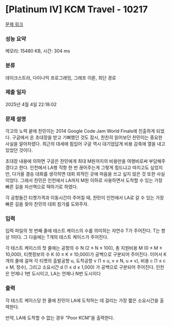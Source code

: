 # [Platinum IV] KCM Travel - 10217 

[문제 링크](https://www.acmicpc.net/problem/10217) 

### 성능 요약

메모리: 15480 KB, 시간: 304 ms

### 분류

데이크스트라, 다이나믹 프로그래밍, 그래프 이론, 최단 경로

### 제출 일자

2025년 4월 4일 22:18:02

### 문제 설명

<p>각고의 노력 끝에 찬민이는 2014 Google Code Jam World Finals에 진출하게 되었다. 구글에서 온 초대장을 받고 기뻐했던 것도 잠시, 찬찬히 읽어보던 찬민이는 중요한 사실을 알아차렸다. 최근의 대세에 힘입어 구글 역시 대기업답게 비용 감축에 열을 내고 있었던 것이다.</p>

<p>초대장 내용에 의하면 구글은 찬민에게 최대 M원까지의 비용만을 여행비로써 부담해주겠다고 한다. 인천에서 LA행 직항 한 번 끊어주는게 그렇게 힘드냐고 따지고도 싶었지만, 다가올 결승 대회를 생각하면 대회 외적인 곳에 마음을 쓰고 싶지 않은 것 또한 사실이었다. 그래서 찬민은 인천에서 LA까지 M원 이하로 사용하면서 도착할 수 있는 가장 빠른 길을 차선책으로 택하기로 하였다.</p>

<p>각 공항들간 티켓가격과 이동시간이 주어질 때, 찬민이 인천에서 LA로 갈 수 있는 가장 빠른 길을 찾아 찬민의 대회 참가를 도와주자.</p>

### 입력 

 <p>입력 파일의 첫 번째 줄에 테스트 케이스의 수를 의미하는 자연수 T가 주어진다. T는 항상 1이다. 그 다음에는 T개의 테스트 케이스가 주어진다.</p>

<p>각 테스트 케이스의 첫 줄에는 공항의 수 N (2 ≤ N ≤ 100), 총 지원비용 M (0 ≤ M ≤ 10,000), 티켓정보의 수 K (0 ≤ K ≤ 10,000)가 공백으로 구분되어 주어진다. 이어서 K개의 줄에 걸쳐 각 티켓의 출발공항 u, 도착공항 v (1 ≤ u, v ≤ N, u ≠ v), 비용 c (1 ≤ c ≤ M, 정수), 그리고 소요시간 d (1 ≤ d ≤ 1,000) 가 공백으로 구분되어 주어진다. 인천은 언제나 1번 도시이고, LA는 언제나 N번 도시이다</p>

### 출력 

 <p>각 테스트 케이스당 한 줄에 찬민이 LA에 도착하는 데 걸리는 가장 짧은 소요시간을 출력한다.</p>

<p>만약, LA에 도착할 수 없는 경우 "Poor KCM"을 출력한다.</p>

